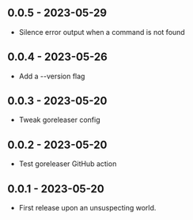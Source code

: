 ## 0.0.5 - 2023-05-29

- Silence error output when a command is not found

## 0.0.4 - 2023-05-26

- Add a --version flag

## 0.0.3 - 2023-05-20

- Tweak goreleaser config

## 0.0.2 - 2023-05-20

- Test goreleaser GitHub action

## 0.0.1 - 2023-05-20

- First release upon an unsuspecting world.
